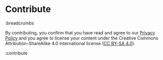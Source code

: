 # Contribute

:breadcrumbs

By contributing, you confirm that you have read and agree to our [Privacy Policy](/privacy-policy) and you agree to license your content under the Creative Commons Attribution-ShareAlike 4.0 International license ([CC BY-SA 4.0](https://creativecommons.org/licenses/by-sa/4.0/)).

:contribute
